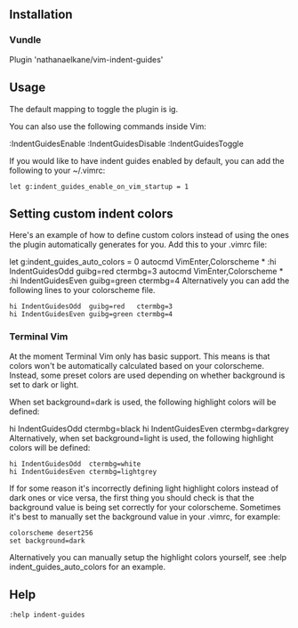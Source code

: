 
## Installation

### Vundle

Plugin 'nathanaelkane/vim-indent-guides'


## Usage

The default mapping to toggle the plugin is <Leader>ig.

You can also use the following commands inside Vim:

:IndentGuidesEnable
:IndentGuidesDisable
:IndentGuidesToggle

If you would like to have indent guides enabled by default, you can add the following to your ~/.vimrc:

    let g:indent_guides_enable_on_vim_startup = 1

## Setting custom indent colors

Here's an example of how to define custom colors instead of using the ones the plugin automatically generates for you. Add this to your .vimrc file:

let g:indent_guides_auto_colors = 0
autocmd VimEnter,Colorscheme * :hi IndentGuidesOdd  guibg=red   ctermbg=3
autocmd VimEnter,Colorscheme * :hi IndentGuidesEven guibg=green ctermbg=4
Alternatively you can add the following lines to your colorscheme file.

    hi IndentGuidesOdd  guibg=red   ctermbg=3
    hi IndentGuidesEven guibg=green ctermbg=4

### Terminal Vim

At the moment Terminal Vim only has basic support. This means is that colors won't be automatically calculated based on your colorscheme. Instead, some preset colors are used depending on whether background is set to dark or light.

When set background=dark is used, the following highlight colors will be defined:

hi IndentGuidesOdd  ctermbg=black
hi IndentGuidesEven ctermbg=darkgrey
Alternatively, when set background=light is used, the following highlight colors will be defined:

    hi IndentGuidesOdd  ctermbg=white
    hi IndentGuidesEven ctermbg=lightgrey

If for some reason it's incorrectly defining light highlight colors instead of dark ones or vice versa, the first thing you should check is that the background value is being set correctly for your colorscheme. Sometimes it's best to manually set the background value in your .vimrc, for example:

    colorscheme desert256
    set background=dark

Alternatively you can manually setup the highlight colors yourself, see :help indent_guides_auto_colors for an example.

## Help
    :help indent-guides

